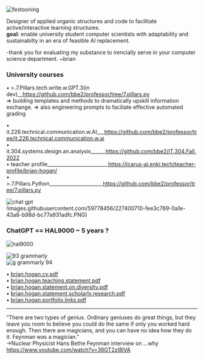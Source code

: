 ![festooning](https://user-images.githubusercontent.com/59778456/235022589-fbb23ebb-d35f-4533-b767-491e1414c652.PNG)  

Designer of applied organic structures and code to facilitate active/interactive learning structures.  
**goal:** enable university student computer scientists with adaptability and sustainabilty in an era of feasible AI replacement.  

-thank you for evaluating my substance to irencially serve in your computer science department. ~brian  

### **University courses**  
• >.7.Pillars.tech.write.w.GPT.3(in dev)__https://github.com/bbe2/professor/tree/7.pillars.py  
=> building templates and methods to dramatically upskill information exchange.
=> also engineering prompts to faciliate effective automated grading  


• it.226.technical.communication.w.AI___https://github.com/bbe2/professor/tree/it.226.technical.communication.w.ai  
• it.304.systems.design.an.analysis______https://github.com/bbe2/IT.304.Fall.2022  
• teacher profile_________________________https://icarus-ai.enki.tech/teacher-profile/brian-hogan/  
• >.7.Pillars.Python______________________https://github.com/bbe2/professor/tree/7.pillars.py  

![chat gpt](https://user-images.githubusercontent.com/59778456/235020914-e6ef0861-d897-46f6-8451-44e32a0964e3.jpeg)  
!images.githubusercontent.com/59778456/227400710-fee3c769-0a1e-43a8-b98d-bc77a931adfc.PNG)

### ChatGPT == HAL9000 ~ 5 years ?   
![hal9000](https://user-images.githubusercontent.com/59778456/218209079-232d8f04-bb9a-4843-a6a1-d8cdf25a19fd.png)

![93 grammarly](https://user-images.githubusercontent.com/59778456/225014381-d60a46db-2e43-4f31-a58e-6e238bf13e81.PNG)  
![g grammarly 94](https://user-images.githubusercontent.com/59778456/235565287-e355ca42-bb45-4417-a30f-dcee45f84bc5.jpg)  

• [brian.hogan.cv.pdf](https://github.com/bbe2/professor/files/11437325/brian.hogan.cv.pdf)  
• [brian.hogan.teaching.statement.pdf](https://github.com/bbe2/professor/files/11437287/brian.hogan.teaching.statement.pdf)  
• [brian.hogan.statement.on.diversity.pdf](https://github.com/bbe2/professor/files/11437285/brian.hogan.statement.on.diversity.pdf)  
• [brian.hogan.statement.scholarly.research.pdf](https://github.com/bbe2/professor/files/11437286/brian.hogan.statement.scholarly.research.pdf)  
• [brian.hogan.portfolio.links.pdf](https://github.com/bbe2/professor/files/11437569/brian.hogan.portfolio.links.pdf)


---------------------

“There are two types of genius. Ordinary geniuses do great things, but they leave you room to believe you could do the same if only you worked hard enough.  Then there are magicians, and you can have no idea how they do it. Feynman was a magician.”  
->Nuclear Physicist Hans Bethe  Feynman interview on …why  https://www.youtube.com/watch?v=36GT2zI8lVA   


